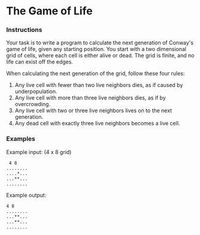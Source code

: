 # The Game of Life

### Instructions

Your task is to write a program to calculate the next
generation of Conway's game of life, given any starting
position. You start with a two dimensional grid of cells,
where each cell is either alive or dead. The grid is finite,
and no life can exist off the edges.

When calculating the next generation of the grid, follow these four rules:
1. Any live cell with fewer than two live neighbors dies,
   as if caused by underpopulation.
2. Any live cell with more than three live neighbors dies,
   as if by overcrowding.
3. Any live cell with two or three live neighbors lives
   on to the next generation.
4. Any dead cell with exactly three live neighbors becomes
   a live cell.

### Examples
Example input: (4 x 8 grid)
```
 4 8
........
....*...
...**...
........

```

Example output:
```
4 8
........
...**...
...**...
........
```
